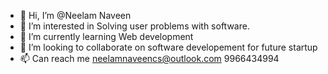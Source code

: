- 👋 Hi, I’m @Neelam Naveen
- 👀 I’m interested in Solving user problems with software.
- 🌱 I’m currently learning Web development
- 💞️ I’m looking to collaborate on software developement for future startup
- 📫 Can reach me neelamnaveencs@outlook.com 9966434994

<!---
neelamnaveen/neelamnaveen is a ✨ special ✨ repository because its `README.md` (this file) appears on your GitHub profile.
You can click the Preview link to take a look at your changes.
--->
